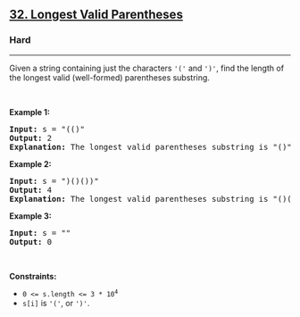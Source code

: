<h2><a href="https://leetcode.com/problems/longest-valid-parentheses/">32. Longest Valid Parentheses</a></h2><h3>Hard</h3><hr><div><p>Given a string containing just the characters <code>'('</code> and <code>')'</code>, find the length of the longest valid (well-formed) parentheses substring.</p>

<p>&nbsp;</p>
<p><strong>Example 1:</strong></p>

<div class="top-box hide"><div class="alert-info"></div></div><pre data-original-code="Input: s = &quot;(()&quot;
Output: 2
Explanation: The longest valid parentheses substring is &quot;()&quot;.
" data-snippet-id="ext.aa067a43cf41e9b5eab75eaf5ff978de" data-snippet-saved="false" data-codota-status="done"><strong>Input:</strong> s = "(()"
<strong>Output:</strong> 2
<strong>Explanation:</strong> The longest valid parentheses substring is "()".
</pre>

<p><strong>Example 2:</strong></p>

<div class="top-box hide"><div class="alert-info"></div></div><pre data-original-code="Input: s = &quot;)()())&quot;
Output: 4
Explanation: The longest valid parentheses substring is &quot;()()&quot;.
" data-snippet-id="ext.666f2e1fefca534663c343466a6cf4b7" data-snippet-saved="false" data-codota-status="done"><strong>Input:</strong> s = ")()())"
<strong>Output:</strong> 4
<strong>Explanation:</strong> The longest valid parentheses substring is "()()".
</pre>

<p><strong>Example 3:</strong></p>

<pre><strong>Input:</strong> s = ""
<strong>Output:</strong> 0
</pre>

<p>&nbsp;</p>
<p><strong>Constraints:</strong></p>

<ul>
	<li><code>0 &lt;= s.length &lt;= 3 * 10<sup>4</sup></code></li>
	<li><code>s[i]</code> is <code>'('</code>, or <code>')'</code>.</li>
</ul>
</div>